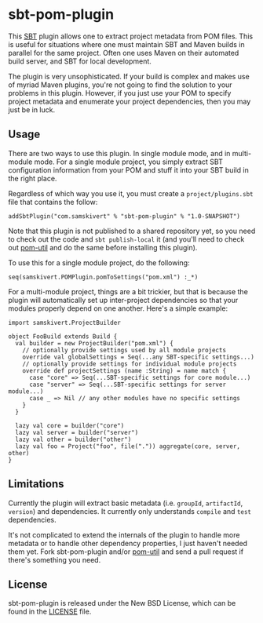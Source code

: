 # sbt-pom-plugin

This [SBT] plugin allows one to extract project metadata from POM files. This
is useful for situations where one must maintain SBT and Maven builds in
parallel for the same project. Often one uses Maven on their automated build
server, and SBT for local development.

The plugin is very unsophisticated. If your build is complex and makes use of
myriad Maven plugins, you're not going to find the solution to your problems in
this plugin. However, if you just use your POM to specify project metadata and
enumerate your project dependencies, then you may just be in luck.

## Usage

There are two ways to use this plugin. In single module mode, and in
multi-module mode. For a single module project, you simply extract SBT
configuration information from your POM and stuff it into your SBT build in the
right place.

Regardless of which way you use it, you must create a `project/plugins.sbt`
file that contains the follow:

    addSbtPlugin("com.samskivert" % "sbt-pom-plugin" % "1.0-SNAPSHOT")

Note that this plugin is not published to a shared repository yet, so you need
to check out the code and `sbt publish-local` it (and you'll need to check out
[pom-util] and do the same before installing this plugin).

To use this for a single module project, do the following:

    seq(samskivert.POMPlugin.pomToSettings("pom.xml") :_*)

For a multi-module project, things are a bit trickier, but that is because the
plugin will automatically set up inter-project dependencies so that your
modules properly depend on one another. Here's a simple example:

    import samskivert.ProjectBuilder

    object FooBuild extends Build {
      val builder = new ProjectBuilder("pom.xml") {
        // optionally provide settings used by all module projects
        override val globalSettings = Seq(...any SBT-specific settings...)
        // optionally provide settings for individual module projects
        override def projectSettings (name :String) = name match {
          case "core" => Seq(...SBT-specific settings for core module...)
          case "server" => Seq(...SBT-specific settings for server module...)
          case _ => Nil // any other modules have no specific settings
        }
      }

      lazy val core = builder("core")
      lazy val server = builder("server")
      lazy val other = builder("other")
      lazy val foo = Project("foo", file(".")) aggregate(core, server, other)
    }

## Limitations

Currently the plugin will extract basic metadata (i.e. `groupId`, `artifactId`,
`version`) and dependencies. It currently only understands `compile` and `test`
dependencies.

It's not complicated to extend the internals of the plugin to handle more
metadata or to handle other dependency properties, I just haven't needed them
yet. Fork sbt-pom-plugin and/or [pom-util] and send a pull request if there's
something you need.

## License

sbt-pom-plugin is released under the New BSD License, which can be found in the
[LICENSE] file.

[SBT]: https://github.com/harrah/xsbt/wiki
[pom-util]: https://github.com/samskivert/pom-util
[LICENSE]: https://github.com/samskivert/sbt-pom-plugin/blob/master/LICENSE
